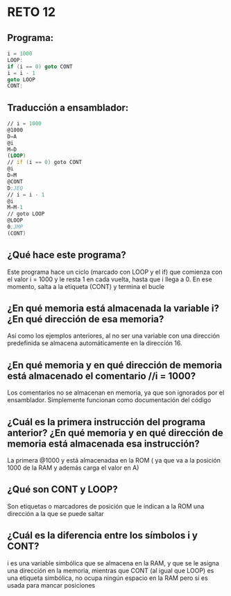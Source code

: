 # RETO 12

## Programa: 

```cpp
i = 1000
LOOP:
if (i == 0) goto CONT
i = i - 1
goto LOOP
CONT:
```

## Traducción a ensamblador: 

```asm
// i = 1000
@1000
D=A
@i
M=D
(LOOP)
// if (i == 0) goto CONT
@i
D=M
@CONT
D;JEQ
// i = i - 1
@i
M=M-1
// goto LOOP
@LOOP
0;JMP
(CONT)
```

## ¿Qué hace este programa?

Este programa hace un ciclo (marcado con LOOP y el if) que comienza con el valor i = 1000 y le resta 1 en cada vuelta, hasta que i llega a 0. En ese momento, salta a la etiqueta (CONT) y termina el bucle

## ¿En qué memoria está almacenada la variable i? ¿En qué dirección de esa memoria?

Así como los ejemplos anteriores, al no ser una variable con una dirección predefinida se almacena automáticamente en la dirección 16.

## ¿En qué memoria y en qué dirección de memoria está almacenado el comentario //i = 1000?

Los comentarios no se almacenan en memoria, ya que son ignorados por el ensamblador. Simplemente funcionan como documentación del código

## ¿Cuál es la primera instrucción del programa anterior? ¿En qué memoria y en qué dirección de memoria está almacenada esa instrucción?

La primera @1000 y está almacenadaa en la ROM ( ya que va a la posición 1000 de la RAM y además carga el valor en A)

## ¿Qué son CONT y LOOP?

Son etiquetas o marcadores de posición que le indican a la ROM una dirección a la que se puede saltar

## ¿Cuál es la diferencia entre los símbolos i y CONT?

i es una variable simbólica que se almacena en la RAM, y que se le asigna una dirección en la memoria, mientras que CONT (al igual que LOOP) es una etiqueta simbólica, no ocupa ningún espacio en la RAM pero si es usada para mancar posiciones 

